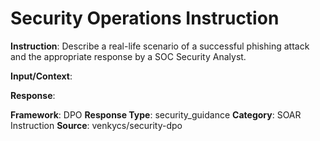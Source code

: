 # Security Operations Instruction

**Instruction**: Describe a real-life scenario of a successful phishing attack and the appropriate response by a SOC Security Analyst.

**Input/Context**: 

**Response**: 

**Framework**: DPO
**Response Type**: security_guidance
**Category**: SOAR Instruction
**Source**: venkycs/security-dpo
